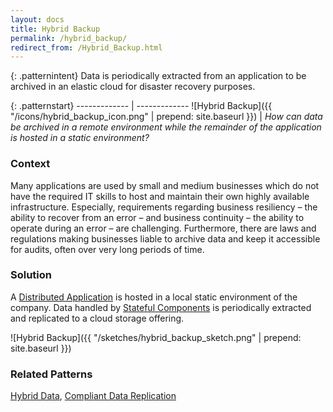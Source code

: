 ```yaml
---
layout: docs
title: Hybrid Backup
permalink: /hybrid_backup/
redirect_from: /Hybrid_Backup.html
---
```


{: .patternintent}
Data is periodically extracted from an application to be archived in an elastic cloud for disaster recovery purposes.

{: .patternstart}
------------- | -------------
![Hybrid Backup]({{ "/icons/hybrid_backup_icon.png" | prepend: site.baseurl }})  | *How can data be archived in a remote environment while the remainder of the application is hosted in a static environment?*

### Context
Many applications are used by small and medium businesses which do not have the required IT skills to host and maintain their own highly available infrastructure. Especially, requirements regarding business resiliency – the ability to recover from an error – and business continuity – the ability to operate during an error – are challenging. Furthermore, there are laws and regulations making businesses liable to archive data and keep it accessible for audits, often over very long periods of time.

### Solution
A [Distributed Application](/distributed_application/) is hosted in a local static environment of the company. Data handled by [Stateful Components](/stateful_component/) is periodically extracted and replicated to a cloud storage offering.
 
![Hybrid Backup]({{ "/sketches/hybrid_backup_sketch.png" | prepend: site.baseurl }})

### Related Patterns
[Hybrid Data](/hybrid_data/), [Compliant Data Replication](/compliant_data_replication/)